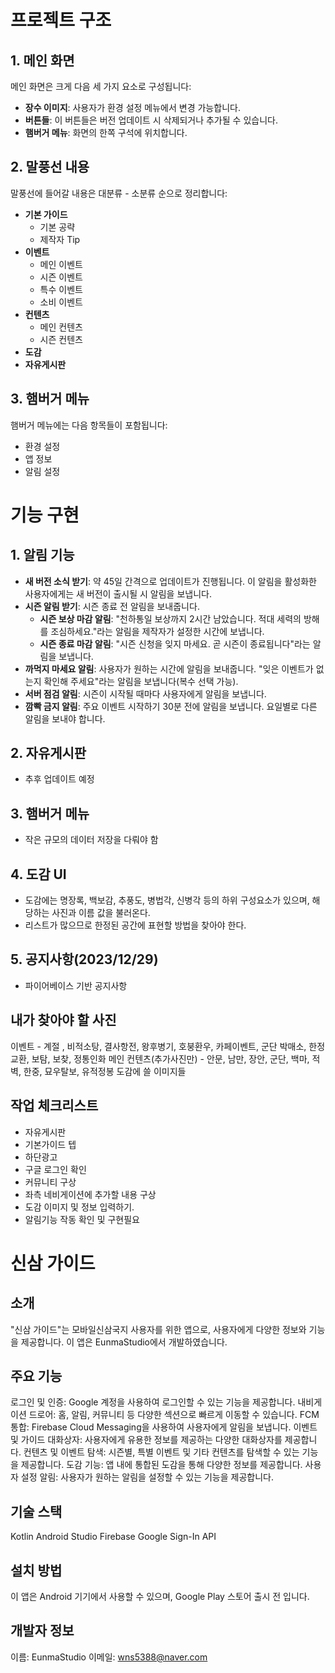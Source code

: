 # 프로젝트 구조

## 1. 메인 화면
메인 화면은 크게 다음 세 가지 요소로 구성됩니다:

- **장수 이미지**: 사용자가 환경 설정 메뉴에서 변경 가능합니다.
- **버튼들**: 이 버튼들은 버전 업데이트 시 삭제되거나 추가될 수 있습니다.
- **햄버거 메뉴**: 화면의 한쪽 구석에 위치합니다.

## 2. 말풍선 내용
말풍선에 들어갈 내용은 대분류 - 소분류 순으로 정리합니다:

- **기본 가이드**
  - 기본 공략
  - 제작자 Tip
- **이벤트**
  - 메인 이벤트
  - 시즌 이벤트
  - 특수 이벤트
  - 소비 이벤트
- **컨텐츠**
  - 메인 컨텐츠
  - 시즌 컨텐츠
- **도감**
- **자유게시판**

## 3. 햄버거 메뉴
햄버거 메뉴에는 다음 항목들이 포함됩니다:

- 환경 설정
- 앱 정보
- 알림 설정


# 기능 구현

## 1. 알림 기능
- **새 버전 소식 받기**: 약 45일 간격으로 업데이트가 진행됩니다. 이 알림을 활성화한 사용자에게는 새 버전이 출시될 시 알림을 보냅니다.
- **시즌 알림 받기**: 시즌 종료 전 알림을 보내줍니다.
  - **시즌 보상 마감 알림**: "천하통일 보상까지 2시간 남았습니다. 적대 세력의 방해를 조심하세요."라는 알림을 제작자가 설정한 시간에 보냅니다.
  - **시즌 종료 마감 알림**: "시즌 신청을 잊지 마세요. 곧 시즌이 종료됩니다"라는 알림을 보냅니다.
- **까먹지 마세요 알림**: 사용자가 원하는 시간에 알림을 보내줍니다. "잊은 이벤트가 없는지 확인해 주세요"라는 알림을 보냅니다(복수 선택 가능).
- **서버 점검 알림**: 시즌이 시작될 때마다 사용자에게 알림을 보냅니다.
- **깜빡 금지 알림**: 주요 이벤트 시작하기 30분 전에 알림을 보냅니다. 요일별로 다른 알림을 보내야 합니다.

## 2. 자유게시판
- 추후 업데이트 예정

## 3. 햄버거 메뉴
- 작은 규모의 데이터 저장을 다뤄야 함

## 4. 도감 UI
- 도감에는 명장록, 백보감, 추풍도, 병법각, 신병각 등의 하위 구성요소가 있으며, 해당하는 사진과 이름 값을 불러온다.
- 리스트가 많으므로 한정된 공간에 표현할 방법을 찾아야 한다.

## 5. 공지사항(2023/12/29)
- 파이어베이스 기반 공지사항

## 내가 찾아야 할 사진
이벤트 - 계절 , 비적소탕, 결사항전, 왕후병기, 호붕환우, 카페이벤트, 군단 박매소, 한정교환, 보탐, 보찾, 정통인화
메인 컨텐츠(추가사진만) - 안문, 남만, 장안, 군단, 백마, 적벽, 한중, 묘우탈보, 유적정봉
도감에 쓸 이미지들

## 작업 체크리스트
- 자유게시판
- 기본가이드 텝
- 하단광고
- 구글 로그인 확인
- 커뮤니티 구상
- 좌측 네비게이션에 추가할 내용 구상
- 도감 이미지 및 정보 입력하기.
- 알림기능 작동 확인 및 구현필요


# 신삼 가이드
## 소개
"신삼 가이드"는 모바일신삼국지 사용자를 위한 앱으로, 사용자에게 다양한 정보와 기능을 제공합니다. 이 앱은 EunmaStudio에서 개발하였습니다.

## 주요 기능
로그인 및 인증: Google 계정을 사용하여 로그인할 수 있는 기능을 제공합니다.
내비게이션 드로어: 홈, 알림, 커뮤니티 등 다양한 섹션으로 빠르게 이동할 수 있습니다.
FCM 통합: Firebase Cloud Messaging을 사용하여 사용자에게 알림을 보냅니다.
이벤트 및 가이드 대화상자: 사용자에게 유용한 정보를 제공하는 다양한 대화상자를 제공합니다.
컨텐츠 및 이벤트 탐색: 시즌별, 특별 이벤트 및 기타 컨텐츠를 탐색할 수 있는 기능을 제공합니다.
도감 기능: 앱 내에 통합된 도감을 통해 다양한 정보를 제공합니다.
사용자 설정 알림: 사용자가 원하는 알림을 설정할 수 있는 기능을 제공합니다.

## 기술 스택
Kotlin
Android Studio
Firebase
Google Sign-In API
## 설치 방법
이 앱은 Android 기기에서 사용할 수 있으며, Google Play 스토어 출시 전 입니다.

## 개발자 정보
이름: EunmaStudio
이메일: wns5388@naver.com
